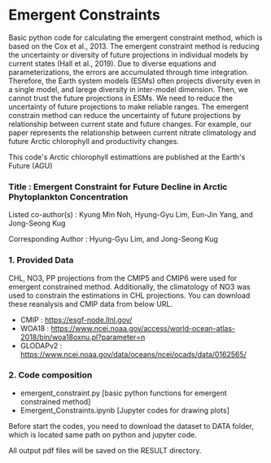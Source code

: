 # Emergent Constraints
Basic python code for calculating the emergent constraint method, which is based on the Cox et al., 2013. 
The emergent constraint method is reducing the uncertainty or diversity of future projections in individual models by current states (Hall et al., 2019).
Due to diverse equations and parameterizations, the errors are accumulated through time integration. 
Therefore, the Earth system models (ESMs) often projects diversity even in a single model, and larege diversity in inter-model dimension.
Then, we cannot trust the future projections in ESMs. We need to reduce the uncertainty of future projections to make reliable ranges.
The emergent constrain method can reduce the uncertainty of future projections by relationship between current state and future changes.
For example, our paper represents the relationship between current nitrate climatology and future Arctic chlorophyll and productivity changes.

This code's Arctic chlorophyll estimattions are published at the Earth's Future (AGU)

### Title : Emergent Constraint for Future Decline in Arctic Phytoplankton Concentration

Listed co-author(s) : Kyung Min Noh, Hyung-Gyu Lim, Eun-Jin Yang, and Jong-Seong Kug

Corresponding Author : Hyung-Gyu Lim, and Jong-Seong Kug
  
### 1. Provided Data 
CHL, NO3, PP projections from the CMIP5 and CMIP6 were used for emergent constrained method.
Additionally, the climatology of NO3 was used to constrain the estimations in CHL projections.
You can download these reanalysis and CMIP data from below URL.
  - CMIP     : https://esgf-node.llnl.gov/
  - WOA18    : https://www.ncei.noaa.gov/access/world-ocean-atlas-2018/bin/woa18oxnu.pl?parameter=n 
  - GLODAPv2 : https://www.ncei.noaa.gov/data/oceans/ncei/ocads/data/0162565/


### 2. Code composition
  - emergent_constraint.py [basic python functions for emergent constrained method]
  - Emergent_Constraints.ipynb [Jupyter codes for drawing plots]
  
Before start the codes, you need to download the dataset to DATA folder, which is located same path on python and jupyter code.
 
All output pdf files will be saved on the RESULT directory.

